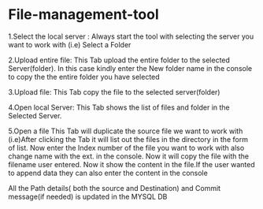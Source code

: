 # File-management-tool
1.Select the local server :
  Always start the tool with selecting the server you want to work with (i.e) Select a Folder 
  
  
2.Upload entire file:
This Tab upload the entire folder to the selected Server(folder). In this case kindly enter the New folder name in the console to copy the the entire folder you have selected


3.Upload file:
This Tab copy the file to the selected server(folder)


4.Open local Server:
This Tab shows the list of files and folder in the Selected Server.


5.Open a file
This Tab will duplicate the source file we want to work with (i.e)After clicking the Tab it will list out the files in the directory in the form of list.
Now enter the Index number of the file you want to work with also change name with the ext. in the console. Now it will copy the file with the filename user entered. Now it show the content in the file.If the user wanted to append data  they can also enter the content in the console



All the Path details( both the source and Destination) and Commit message(if needed) is updated in the MYSQL DB
